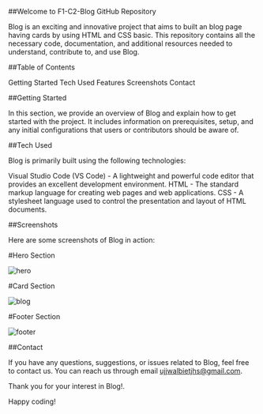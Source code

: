 ##Welcome to F1-C2-Blog GitHub Repository

Blog is an exciting and innovative project that aims to built an blog page having cards by using HTML and CSS basic. This repository contains all the necessary code, documentation, and additional resources needed to understand, contribute to, and use Blog.

##Table of Contents

Getting Started
Tech Used
Features
Screenshots
Contact

##Getting Started

In this section, we provide an overview of Blog and explain how to get started with the project. It includes information on prerequisites, setup, and any initial configurations that users or contributors should be aware of.

##Tech Used

Blog is primarily built using the following technologies:

Visual Studio Code (VS Code) - A lightweight and powerful code editor that provides an excellent development environment.
HTML - The standard markup language for creating web pages and web applications.
CSS - A stylesheet language used to control the presentation and layout of HTML documents.

##Screenshots

Here are some screenshots of Blog in action:

#Hero Section

![hero](https://github.com/livujjwal/F1-C2-Blog/assets/132872642/a2e6d888-80be-4933-9009-24da267deb63)


#Card Section

![blog](https://github.com/livujjwal/F1-C2-Blog/assets/132872642/f58b7544-d5f6-4012-9599-b309ac500a5c)

#Footer Section

![footer](https://github.com/livujjwal/F1-C2-Blog/assets/132872642/21a5aef6-baf7-4317-bf3e-209fb5e9d999)



##Contact

If you have any questions, suggestions, or issues related to Blog, feel free to contact us. You can reach us through email ujjwalbietjhs@gmail.com.

Thank you for your interest in Blog!.

Happy coding!





